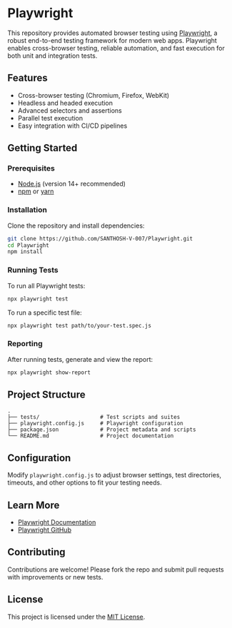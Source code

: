 # Playwright

This repository provides automated browser testing using [Playwright](https://playwright.dev/), a robust end-to-end testing framework for modern web apps. Playwright enables cross-browser testing, reliable automation, and fast execution for both unit and integration tests.

## Features

- Cross-browser testing (Chromium, Firefox, WebKit)
- Headless and headed execution
- Advanced selectors and assertions
- Parallel test execution
- Easy integration with CI/CD pipelines

## Getting Started

### Prerequisites

- [Node.js](https://nodejs.org/) (version 14+ recommended)
- [npm](https://www.npmjs.com/) or [yarn](https://yarnpkg.com/)

### Installation

Clone the repository and install dependencies:

```bash
git clone https://github.com/SANTHOSH-V-007/Playwright.git
cd Playwright
npm install
```

### Running Tests

To run all Playwright tests:

```bash
npx playwright test
```

To run a specific test file:

```bash
npx playwright test path/to/your-test.spec.js
```

### Reporting

After running tests, generate and view the report:

```bash
npx playwright show-report
```

## Project Structure

```
.
├── tests/                   # Test scripts and suites
├── playwright.config.js     # Playwright configuration
├── package.json             # Project metadata and scripts
└── README.md                # Project documentation
```

## Configuration

Modify `playwright.config.js` to adjust browser settings, test directories, timeouts, and other options to fit your testing needs.

## Learn More

- [Playwright Documentation](https://playwright.dev/docs/)
- [Playwright GitHub](https://github.com/microsoft/playwright)

## Contributing

Contributions are welcome! Please fork the repo and submit pull requests with improvements or new tests.

## License

This project is licensed under the [MIT License](LICENSE).
